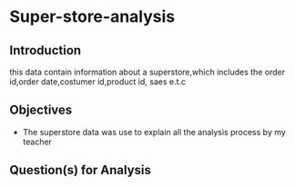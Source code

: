 # Super-store-analysis
## Introduction
this data contain information about a superstore,which includes the order id,order date,costumer id,product id, saes e.t.c
## Objectives
- The superstore data was use to explain all the analysis process by my teacher
## Question(s) for Analysis
